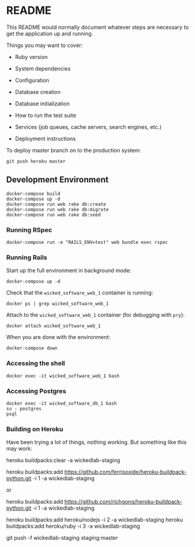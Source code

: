 # README

This README would normally document whatever steps are necessary to get the
application up and running.

Things you may want to cover:

* Ruby version

* System dependencies

* Configuration

* Database creation

* Database initialization

* How to run the test suite

* Services (job queues, cache servers, search engines, etc.)

* Deployment instructions

To deploy master branch on to the production system:

```
git push heroku master
```


## Development Environment

```
docker-compose build
docker-compose up -d
docker-compose run web rake db:create
docker-compose run web rake db:migrate
docker-compose run web rake db:seed
```

### Running RSpec

`docker-compose run -e "RAILS_ENV=test" web bundle exec rspec`

### Running Rails

Start up the full environment in background mode:

`docker-compose up -d`
 
Check that the `wicked_software_web_1` container is running:
 
`docker ps | grep wicked_software_web_1`

Attach to the `wicked_software_web_1` container (for debugging with `pry`): 

`docker attach wicked_software_web_1`

When you are done with the environment:

`docker-compose down`

### Accessing the shell

`docker exec -it wicked_software_web_1 bash`

### Accessing Postgres

```
docker exec -it wicked_software_db_1 bash
su - postgres
psql
```

### Building on Heroku

Have been trying a lot of things, nothing working. But something like this may work:

heroku buildpacks:clear -a wickedlab-staging

heroku buildpacks:add https://github.com/ferrisoxide/heroku-buildpack-python.git -i 1 -a wickedlab-staging

or 

heroku buildpacks:add https://github.com/richgong/heroku-buildpack-python.git -i 1 -a wickedlab-staging

heroku buildpacks:add heroku/nodejs -i 2 -a wickedlab-staging
heroku buildpacks:add heroku/ruby -i 3 -a wickedlab-staging

git push -f wickedlab-staging staging:master 
